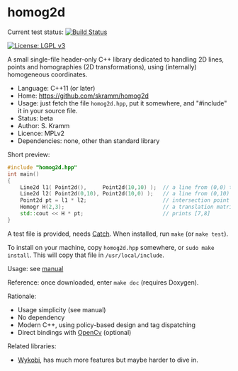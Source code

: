 # homog2d

Current test status:
[![Build Status](https://travis-ci.com/skramm/homog2d.svg?branch=master)](https://travis-ci.com/skramm/homog2d)

[![License: LGPL v3](https://img.shields.io/badge/licence-MPLv2-brightgreen)](https://www.mozilla.org/en-US/MPL/)

A small single-file header-only C++ library dedicated to
handling 2D lines, points and homographies (2D transformations),
using (internally) homogeneous coordinates.

- Language: C++11 (or later)
- Home: https://github.com/skramm/homog2d
- Usage: just fetch the file `homog2d.hpp`, put it somewhere, and "#include" it in your source file.
- Status: beta
- Author: S. Kramm
- Licence: MPLv2
- Dependencies: none, other than standard library

Short preview:

```C++
#include "homog2d.hpp"
int main()
{
	Line2d l1( Point2d(),     Point2d(10,10) );  // a line from (0,0) to (10,10)
	Line2d l2( Point2d(0,10), Point2d(10,0) );   // a line from (0,10) to (10,0)
	Point2d pt = l1 * l2;                        // intersection point (5,5)
	Homogr H(2,3);                               // a translation matrix
	std::cout << H * pt;                         // prints [7,8]
}
```

A test file is provided, needs [Catch](https://github.com/catchorg/Catch2).
When installed, run `make` (or `make test`).

To install on your machine, copy `homog2d.hpp` somewhere, or `sudo make install`.
This will copy that file in `/usr/local/include`.

Usage: see [manual](manual.md)

Reference: once downloaded, enter `make doc` (requires Doxygen).

Rationale:
- Usage simplicity (see manual)
- No dependency
- Modern C++, using policy-based design and tag dispatching
- Direct bindings with [OpenCv](https://opencv.org/) (optional)

Related libraries:
 - [Wykobi](http://www.wykobi.com/), has much more features but maybe harder to dive in.

